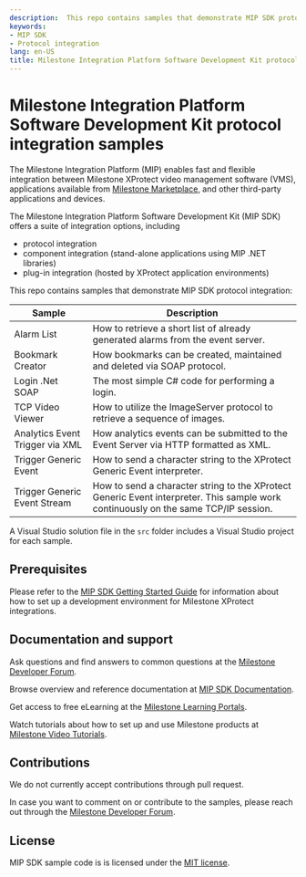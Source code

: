 ```yaml
---
description:  This repo contains samples that demonstrate MIP SDK protocol integration.
keywords:
- MIP SDK
- Protocol integration
lang: en-US
title: Milestone Integration Platform Software Development Kit protocol integration samples
---
```


# Milestone Integration Platform Software Development Kit protocol integration samples

The Milestone Integration Platform (MIP) enables fast and flexible integration between
Milestone XProtect video management software (VMS), applications available from
[Milestone Marketplace](<https://www.milestonesys.com/community/marketplace/>),
and other third-party applications and devices.

The Milestone Integration Platform Software Development Kit (MIP SDK) offers a suite of integration options, including

- protocol integration
- component integration (stand-alone applications using MIP .NET libraries)
- plug-in integration (hosted by XProtect application environments)

This repo contains samples that demonstrate MIP SDK protocol integration:

| Sample                          | Description                                                                                                                         |
| ------------------------------- | ----------------------------------------------------------------------------------------------------------------------------------- |
| Alarm List                      | How to retrieve a short list of already generated alarms from the event server.                                                     |
| Bookmark Creator                | How bookmarks can be created, maintained and deleted via SOAP protocol.                                                             |
| Login .Net SOAP                 | The most simple C\# code for performing a login.                                                                                    |
| TCP Video Viewer                | How to utilize the ImageServer protocol to retrieve a sequence of images.                                                           |
| Analytics Event Trigger via XML | How analytics events can be submitted to the Event Server via HTTP formatted as XML.                                                |
| Trigger Generic Event           | How to send a character string to the XProtect Generic Event interpreter.                                                           |
| Trigger Generic Event Stream    | How to send a character string to the XProtect Generic Event interpreter. This sample work continuously on the same TCP/IP session. |

A Visual Studio solution file in the `src` folder includes a Visual Studio project for each sample.

## Prerequisites

Please refer to the [MIP SDK Getting Started Guide](<https://content.milestonesys.com/l/299bb22321041592/>)
for information about how to set up a development environment for Milestone XProtect integrations.

## Documentation and support

Ask questions and find answers to common questions at the
[Milestone Developer Forum](<https://developer.milestonesys.com/>).

Browse overview and reference documentation at
[MIP SDK Documentation](<https://doc.developer.milestonesys.com>).

Get access to free eLearning at the
[Milestone Learning Portals](<https://www.milestonesys.com/solutions/services/learning-and-performance/>).

Watch tutorials about how to set up and use Milestone products at
[Milestone Video Tutorials](<https://www.milestonesys.com/support/self-service-and-support/video-tutorials/>).

## Contributions

We do not currently accept contributions through pull request.

In case you want to comment on or contribute to the samples, please reach out through
the [Milestone Developer Forum](<https://developer.milestonesys.com/>).

## License

MIP SDK sample code is is licensed under the [MIT license](<LICENSE.md>).
